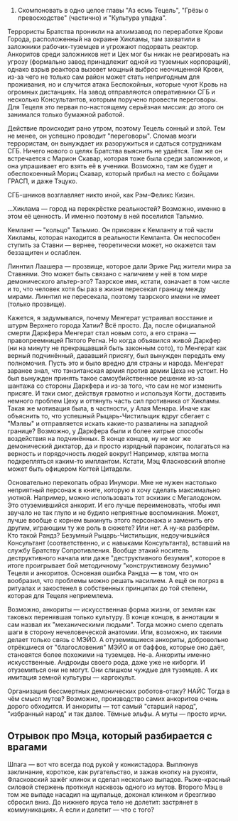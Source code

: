 1. Скомпоновать в одно целое главы "Аз есмь Тецель", "Грёзы о превосходстве" (частично) и "Культура упадка".

Террористы Братства проникли на алхимзавод по переработке Крови Города, расположенный на окраине Хикламы, там захватили в заложники рабочих-туземцев и угрожают подорвать реактор. Анкоритов среди заложников нет и Цех мог бы никак не реагировать на угрозу (формально завод принадлежит одной из туземных корпораций), однако взрыв реактора вызовет мощный выброс неочищенной Крови, из-за чего не только сам район может стать непригодным для проживания, но и случится атака Беспокойных, которые чуют Кровь на огромных дистанциях. На завод отправляются оперативники СГБ и несколько Консультантов, которым поручено провести переговоры. Для Тецеля это первая по-настоящему серьёзная миссия: до этого он занимался только бумажной работой.

Действие происходит рано утром, поэтому Тецель сонный и злой. Тем не менее, он успешно проводит "переговоры". Сломав мозги террористам, он вынуждает их разоружиться и сдаться сотрудникам СГБ. Ничего нового о целях Братства выяснить не удаётся. Там же он встречается с Марион Скавар, которая тоже была среди заложников, и она упрашивает его взять её в ученики. Возможно, там же будет и обеспокоенный Мориц Скавар, который прибыл на место с бойцами ГРАСП, и даже Тэцуко.

СГБ-шников возглавляет никто иной, как Рэм-Феликс Кизин.


…Хиклама — город на перекрёстке реальностей? Возможно, именно в этом её ценность. И именно поэтому в ней поселился Тальмио.

Кемлант — "кольцо" Тальмио. Он прикован к Кемланту и той части Хикламы, которая находится в реальности Кемланта. Он неспособен ступить за Ставни — вернее, теоретически может, но окажется там беззащитен и ослаблен.

Линнтил Лаашера — прозвище, которое дали Эрике Рид жители мира за Ставнями. Это может быть связано с наличием у неё в том мире демонического альтер-эго?
	Таэрское имя, кстати, означает в том числе и то, что человек хотя бы раз в жизни пересекал границу между мирами. Линнтил не пересекала, поэтому таэрского имени не имеет (только прозвище).

Кажется, я задумывался, почему Менгерат устраивал восстание и штурм Верхнего города Хатии? Всё просто. Да, после официальной смерти Даркфера Менгерат стал новым сото, а его страна — правопреемницей Пятого Регна. Но когда объявился живой Даркфер (ни на минуту не прекращавший быть законным сото), то Менгерат как верный подчинённый, дававший присягу, был вынужден передать ему полномочия. Пусть это и было вредно для страны и народа.
	Менгерат заранее знал, что тэнзитанская армия против армии Цеха не устоит. Но был вынужден принять такое самоубийственное решение из-за шантажа со стороны Даркфера и из-за того, что сам не мог изменить присяге. И таки смог, действуя грамотно и используя Когти, доставить немного проблем Цеху и оттянуть часть сил противника от Хикламы.
	Такая же мотивация была, в частности, у Алая Менара. Иначе как объяснить то, что успешный Рыцарь-Чистильщик вдруг сбегает с "Мэлвы" и отправляется искать какие-то развалины на западной границе?
	Возможно, у Даркфера были и более хитрые способы воздействия на подчинённых. В конце концов, ну не мог же демонический диктатор, да и просто изрядный параноик, полагаться на верность и порядочность людей вокруг! Например, клятва могла подкрепляться каким-то имплантом.
	Кстати, Мэц Фласковский вполне может быть офицером Когтей Цитадели.

Основательно перекопать образ Инумори. Мне не нужен настолько неприятный персонаж в книге, которую я хочу сделать максимально уютной. Например, можно использовать тот эскизик с Мегалодоном.
	Это отуземившийся анкорит. И его лучше переименовать, чтобы имя звучало не так глупо и не будило неприятные воспоминания.
	Может, лучше вообще с корнем выкинуть этого персонажа и заменить его другим, играющим ту же роль в сюжете? Или нет.
	А ну-ка разберём. Кто такой Рандз? Безумный Рыцарь-Чистильщик, недоучившийся Консультант (соответственно, и с навыками Консультанта), вставший на службу Братству Сопротивления. Вообще этакий носитель деструктивного начала или даже "деструктивного безумия", которое в итоге проигрывает бой методичному "конструктивному безумию" Тецеля и анкоритов.
	Основная ошибка Рандза — в том, что он вообразил, что проблемы можно решать насилием. А ещё он погряз в ритуалах и закостенел в собственных принципах до той степени, которая для Тецеля неприемлема.

Возможно, анкориты — искусственная форма жизни, от землян как таковых перенявшая только культуру. В конце концов, в аннотации я сам назвал их "механическими людьми". Тогда можно смело сделать шаги в сторону нечеловеческой анатомии.
	Или, возможно, их такими делает только связь с МЭЙО. А отуземившиеся анкориты, добровольно отрёкшиеся от "благословения" МЭЙО и от баффов, которые оно даёт, становятся более похожими на туземцев.
		Не-а. Анкориты именно искусственные. Андроиды своего рода, даже уже не киборги. И отуземиться они не могут. Они слишком чуждые для туземцев. А их имитация земной культуры — каргокульт.

Организация бессмертных демонических роботов-отаку? НАЙС
Тогда в чём смысл мутов? Возможно, производство самих анкоритов очень дорого обходится. И анкориты — тот самый "старший народ", "избранный народ" и так далее. Тёмные эльфы. А муты — просто ирчи.

## Отрывок про Мэца, который разбирается с врагами
Шпага — вот что всегда под рукой у конкистадора. Выплюнув заклинание, короткое, как ругательство, и зажав кнопку на рукояти, Фласковский зажёг клинок и сделал несколько выпадов. Рыже-красный силовой стержень проткнул насквозь одного из мутов. Второго Мэц в том же выпаде насадил на щупальце, доконал клинком и брезгливо сбросил вниз. До нижнего яруса тело не долетит: застрянет в коммуникациях. А если и долетит — что с того?
